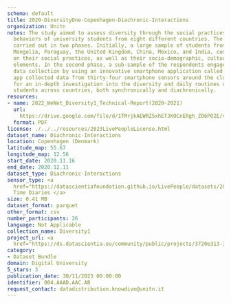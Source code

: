 ```yaml
---
schema: default
title: 2020-DiversityOne-Copenhagen-Diachronic-Interactions
organization: Unitn
notes: The study aimed to assess diversity through the social practices and daily
  behaviors of university students from eight different countries. The research was
  carried out in two phases. Initially, a large sample of students from Denmark, Italy,
  Mongolia, Paraguay, the United Kingdom, China, Mexico, and India, completed a survey
  on their social practices, as well as their socio-demographic, cultural, and psychological
  elements. In the second phase, a sub-sample of the respondents engaged in a four-week
  data collection by using an innovative smartphone application called iLog. This
  app collected data from thirty-four smartphone sensors around the clock, allowing
  for an in-depth investigation into the diversity and daily routines of university
  students across countries, both synchronically and diachronically.
resources:
- name: 2022_WeNet_Diversity1_Technical-Report(2020-2021)
  url: 
    https://drive.google.com/file/d/1TMrjkAEWRZ5xhETJKOCnERgh_Z06PO2E/view?usp=drive_link
  format: PDF
license: ./../../resources/2023LivePeopleLicense.html
dataset_name: Diachronic-Interactions
location: Copenhagen (Denmark)
latitude_map: 55.67
longitude_map: 12.56
start_date: 2020.11.16
end_date: 2020.12.11
dataset_type: Diachronic-Interactions
sensor_type: <a 
  href="https://datascientiafoundation.github.io/LivePeople/datasets/2020-DV1-Copenhagen-Time%20Diaries/">
  Time Diaries </a>
size: 0.41 MB
dataset_format: parquet
other_format: csv
number_participants: 26
language: Not Applicable
collection_name: Diversity1
project_url: <a 
  href="https://ds.datascientia.eu/community/public/projects/3720e313-356e-4b7c-830e-be5cc7dbb3b9">https://ds.datascientia.eu/community/public/projects/3720e313-356e-4b7c-830e-be5cc7dbb3b9</a>
category:
- Dataset Bundle
domain: Digital University
5_stars: 3
publication_date: 30/11/2023 00:00:00
identifier: 004.AAAD.AAC.AB
request_contact: datadistribution.knowdive@unitn.it
---
```


